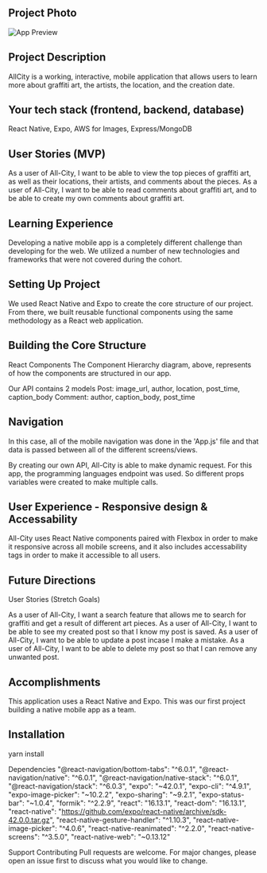 ## Project Photo
![App Preview](https://user-images.githubusercontent.com/65795477/128764980-eda26112-5ec2-4118-a11f-6f67eff425f5.png)


## Project Description

AllCity is a working, interactive, mobile application that allows users to learn more about graffiti art, the artists, the location, and the creation date.

## Your tech stack (frontend, backend, database)

React Native, Expo,
AWS for Images, Express/MongoDB

## User Stories (MVP)

As a user of All-City, I want to be able to view the top pieces of graffiti art, as well as their locations, their artists, and comments about the pieces.
As a user of All-City, I want to be able to read comments about graffiti art, and to be able to create my own comments about graffiti art.

## Learning Experience

Developing a native mobile app is a completely different challenge than developing for the web. We utilized a number of new technologies and frameworks that were not covered during the cohort.

## Setting Up Project

We used React Native and Expo to create the core structure of our project. From there, we built reusable functional components using the same methodology as a React web application.

## Building the Core Structure

React Components The Component Hierarchy diagram, above, represents of how the components are structured in our app.

Our API contains 2 models
Post: image_url, author, location, post_time, caption_body
Comment: author, caption_body, post_time

## Navigation

In this case, all of the mobile navigation was done in the 'App.js' file and that data is passed between all of the different screens/views.

By creating our own API, All-City is able to make dynamic request. For this app, the programming languages endpoint was used. So different props variables were created to make multiple calls.

## User Experience - Responsive design & Accessability

All-City uses React Native components paired with Flexbox in order to make it responsive across all mobile screens, and it also includes accessability tags in order to make it accessible to all users.

## Future Directions

User Stories (Stretch Goals)

As a user of All-City, I want a search feature that allows me to search for graffiti and get a result of different art pieces.
As a user of All-City, I want to be able to see my created post so that I know my post is saved.
As a user of All-City, I want to be able to update a post incase I make a mistake.
As a user of All-City, I want to be able to delete my post so that I can remove any unwanted post.

## Accomplishments

This application uses a React Native and Expo. This was our first project building a native mobile app as a team.

## Installation

yarn install

Dependencies
"@react-navigation/bottom-tabs": "^6.0.1",
"@react-navigation/native": "^6.0.1",
"@react-navigation/native-stack": "^6.0.1",
"@react-navigation/stack": "^6.0.3",
"expo": "~42.0.1",
"expo-cli": "^4.9.1",
"expo-image-picker": "~10.2.2",
"expo-sharing": "~9.2.1",
"expo-status-bar": "~1.0.4",
"formik": "^2.2.9",
"react": "16.13.1",
"react-dom": "16.13.1",
"react-native": "https://github.com/expo/react-native/archive/sdk-42.0.0.tar.gz",
"react-native-gesture-handler": "^1.10.3",
"react-native-image-picker": "^4.0.6",
"react-native-reanimated": "^2.2.0",
"react-native-screens": "^3.5.0",
"react-native-web": "~0.13.12"

Support
Contributing
Pull requests are welcome. For major changes, please open an issue first to discuss what you would like to change.
